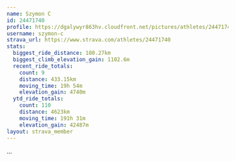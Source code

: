 ```yaml
---
name: Szymon C
id: 24471740
profile: https://dgalywyr863hv.cloudfront.net/pictures/athletes/24471740/7213253/3/large.jpg
username: szymon-c
strava_url: https://www.strava.com/athletes/24471740
stats:
  biggest_ride_distance: 180.27km
  biggest_climb_elevation_gain: 1102.6m
  recent_ride_totals:
    count: 9
    distance: 433.15km
    moving_time: 19h 54m
    elevation_gain: 4740m
  ytd_ride_totals:
    count: 110
    distance: 4623km
    moving_time: 191h 31m
    elevation_gain: 42487m
layout: strava_member
--- 
```

...

